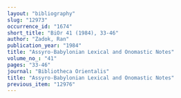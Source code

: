 ```yaml
---
layout: "bibliography"
slug: "12973"
occurrence_id: "1674"
short_title: "BiOr 41 (1984), 33-46"
author: "Zadok, Ran"
publication_year: "1984"
title: "Assyro-Babylonian Lexical and Onomastic Notes"
volume_no_: "41"
pages: "33-46"
journal: "Bibliotheca Orientalis"
title: "Assyro-Babylonian Lexical and Onomastic Notes"
previous_item: "12976"
---
```

